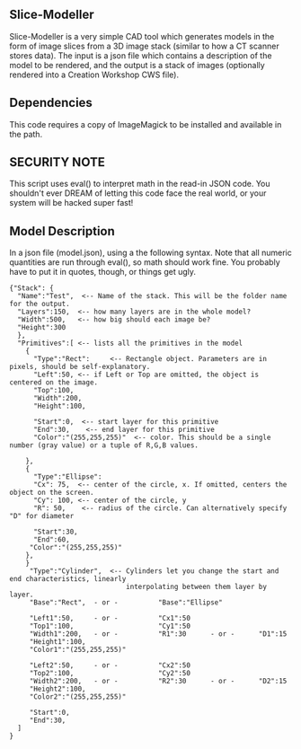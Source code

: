 ## Slice-Modeller
Slice-Modeller is a very simple CAD tool which generates models in the form of image slices from a 3D image stack (similar to how a CT scanner stores data). The input is a json file which contains a description of the model to be rendered, and the output is a stack of images (optionally rendered into a Creation Workshop CWS file).

## Dependencies
This code requires a copy of ImageMagick to be installed and available in the path.


## SECURITY NOTE
This script uses eval() to interpret math in the read-in JSON code.
You shouldn't ever DREAM of letting this code face the real world, or your system
will be hacked super fast!

## Model Description
In a json file (model.json), using a the following syntax. Note that all numeric
quantities are run through eval(), so math should work fine. You probably have to put
it in quotes, though, or things get ugly.

```
{"Stack": {
  "Name":"Test",  <-- Name of the stack. This will be the folder name for the output.
  "Layers":150,  <-- how many layers are in the whole model?
  "Width":500,   <-- how big should each image be?
  "Height":300
  },
  "Primitives":[ <-- lists all the primitives in the model
    {
      "Type":"Rect":     <-- Rectangle object. Parameters are in pixels, should be self-explanatory.
      "Left":50, <-- if Left or Top are omitted, the object is centered on the image.
      "Top":100,
      "Width":200,
      "Height":100,

      "Start":0,  <-- start layer for this primitive
      "End":30,    <-- end layer for this primitive
      "Color":"(255,255,255)"  <-- color. This should be a single number (gray value) or a tuple of R,G,B values.

    },
    {
      "Type":"Ellipse":
      "Cx": 75,  <-- center of the circle, x. If omitted, centers the object on the screen.
      "Cy": 100, <-- center of the circle, y
      "R": 50,    <-- radius of the circle. Can alternatively specify "D" for diameter

      "Start":30,
      "End":60,
     "Color":"(255,255,255)"
    },
    }
     "Type":"Cylinder",  <-- Cylinders let you change the start and end characteristics, linearly
                             interpolating between them layer by layer.
     "Base":"Rect",  - or -          "Base":"Ellipse"

     "Left1":50,     - or -          "Cx1":50
     "Top1":100,                     "Cy1":50
     "Width1":200,   - or -          "R1":30      - or -      "D1":15
     "Height1":100,
     "Color1":"(255,255,255)"
     
     "Left2":50,     - or -          "Cx2":50
     "Top2":100,                     "Cy2":50
     "Width2":200,   - or -          "R2":30      - or -      "D2":15
     "Height2":100,
     "Color2":"(255,255,255)"

     "Start":0,
     "End":30,
  ]
}
```